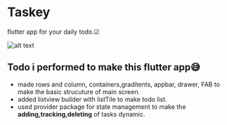 # Taskey
flutter app for your daily todo.☑

![alt text](https://github.com/ralphcoder/Parallel-Inertia/blob/master/readme%20assets/Mockup_02_marble_PSD_compressed.jpg
)

## Todo i performed to make this flutter app😅
- made rows and column, containers,graditents, appbar, drawer, FAB to make the basic strucuture of main screen.
- added listview builder with listTile to make todo list.
- used provider package for state management to make the **adding,tracking,deleting** of tasks dynamic.


